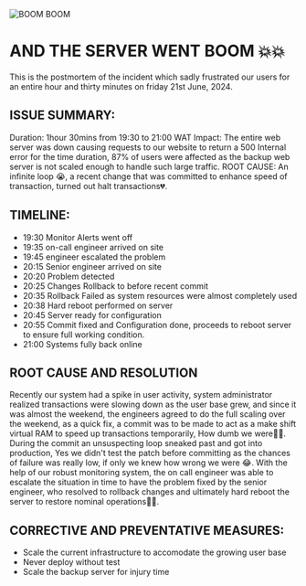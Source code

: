 ![BOOM BOOM]("https://giphy.com/gifs/noodlesagency-fire-server-serveronfire-sMKedUx9w9m8OGwXi6")

# AND THE SERVER WENT BOOM 💥💥
This is the postmortem of the incident which sadly frustrated our users for an entire hour and thirty minutes on friday 21st June, 2024.

## ISSUE SUMMARY:
Duration: 1hour 30mins from 19:30 to 21:00 WAT
Impact: The entire web server was down causing requests to our website to return a 500 Internal error for the time duration, 87% of users were affected as the backup web server is not scaled enough to handle such large traffic.
ROOT CAUSE: An infinite loop 😭, a recent change that was committed to enhance speed of transaction, turned out halt transactions💔.

## TIMELINE:
- 19:30 Monitor Alerts went off
- 19:35 on-call engineer arrived on site
- 19:45 engineer escalated the problem
- 20:15 Senior engineer arrived on site
- 20:20 Problem detected
- 20:25 Changes Rollback to before recent commit
- 20:35 Rollback Failed as system resources were almost completely used
- 20:38 Hard reboot performed on server
- 20:45 Server ready for configuration
- 20:55 Commit fixed and Configuration done, proceeds to reboot server to ensure full working condition.
- 21:00 Systems fully back online

## ROOT CAUSE AND RESOLUTION
Recently our system had a spike in user activity, system administrator realized transactions were slowing down as the user base grew, and since it was almost the weekend, the engineers agreed to do the full scaling over the weekend, as a quick fix, a commit was to be made to act as a make shift virtual RAM to speed up transactions temporarily, How dumb we were🤦‍♂️. During the commit an unsuspecting loop sneaked past and got into production, Yes we didn't test the patch before committing as the chances of failure was really low, if only we knew how wrong we were 😂.
With the help of our robust monitoring system, the on call engineer was able to escalate the situation in time to have the problem fixed by the senior engineer, who resolved to rollback changes and ultimately hard reboot the server to restore nominal operations🎉🎉.

## CORRECTIVE AND PREVENTATIVE MEASURES:
- Scale the current infrastructure to accomodate the growing user base
- Never deploy without test
- Scale the backup server for injury time

